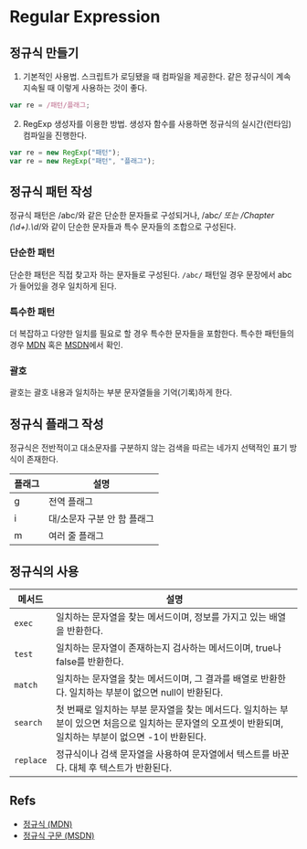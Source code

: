 # Regular Expression

## 정규식 만들기
1) 기본적인 사용법.
스크립트가 로딩됐을 때 컴파일을 제공한다.
같은 정규식이 계속 지속될 때 이렇게 사용하는 것이 좋다.

```js
var re = /패턴/플래그;
```

2) RegExp 생성자를 이용한 방법.
생성자 함수를 사용하면 정규식의 실시간(런타임) 컴파일을 진행한다.

```js
var re = new RegExp("패턴");
var re = new RegExp("패턴", "플래그");
```

## 정규식 패턴 작성
정규식 패턴은 /abc/와 같은 단순한 문자들로 구성되거나,
/ab*c/ 또는 /Chapter (\d+)\.\d*/와 같이 단순한 문자들과 특수 문자들의 조합으로 구성된다.

### 단순한 패턴
단순한 패턴은 직접 찾고자 하는 문자들로 구성된다.
`/abc/` 패턴일 경우 문장에서 abc가 들어있을 경우 일치하게 된다.

### 특수한 패턴
더 복잡하고 다양한 일치를 필요로 할 경우 특수한 문자들을 포함한다.
특수한 패턴들의 경우 [MDN](https://developer.mozilla.org/ko/docs/Web/JavaScript/Guide/정규식#.ED.8A.B9.EC.88.98_.EB.AC.B8.EC.9E.90.EB.A5.BC_.EC.82.AC.EC.9A.A9.ED.95.98.EA.B8.B0) 혹은 [MSDN](https://msdn.microsoft.com/ko-kr/library/ae5bf541(v=vs.100).aspx)에서 확인.

### 괄호
괄호는 괄호 내용과 일치하는 부분 문자열들을 기억(기록)하게 한다.

## 정규식 플래그 작성
정규식은 전반적이고 대소문자를 구분하지 않는 검색을 따르는 네가지 선택적인 표기 방식이 존재한다.

플래그 | 설명
--- | ---
g | 전역 플래그
i | 대/소문자 구분 안 함 플래그
m | 여러 줄 플래그

## 정규식의 사용
메서드 | 설명
--- | ---
`exec` | 일치하는 문자열을 찾는 메서드이며, 정보를 가지고 있는 배열을 반환한다.
`test` | 일치하는 문자열이 존재하는지 검사하는 메서드이며, true나 false를 반환한다.
`match` | 일치하는 문자열을 찾는 메서드이며, 그 결과를 배열로 반환한다. 일치하는 부분이 없으면 null이 반환된다.
`search` | 첫 번째로 일치하는 부분 문자열을 찾는 메서드다. 일치하는 부분이 있으면 처음으로 일치하는 문자열의 오프셋이 반환되며, 일치하는 부분이 없으면 -1이 반환된다.
`replace` | 정규식이나 검색 문자열을 사용하여 문자열에서 텍스트를 바꾼다. 대체 후 텍스트가 반환된다.

## Refs
* [정규식 (MDN)](https://developer.mozilla.org/ko/docs/Web/JavaScript/Guide/정규식)
* [정규식 구문 (MSDN)](https://msdn.microsoft.com/ko-kr/library/ae5bf541(v=vs.100).aspx)
